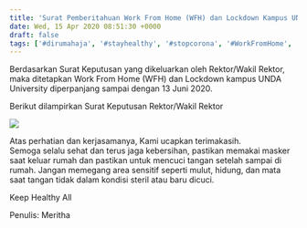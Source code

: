 ```yaml
---
title: 'Surat Pemberitahuan Work From Home (WFH) dan Lockdown Kampus UNDA University'
date: Wed, 15 Apr 2020 08:51:30 +0000
draft: false
tags: ['#dirumahaja', '#stayhealthy', '#stopcorona', '#WorkFromHome', 'Berita', 'undauniversity']
---
```


Berdasarkan Surat Keputusan yang dikeluarkan oleh Rektor/Wakil Rektor, maka ditetapkan Work From Home (WFH) dan Lockdown kampus UNDA University diperpanjang sampai dengan 13 Juni 2020.  
  
Berikut dilampirkan Surat Keputusan Rektor/Wakil Rektor

![](https://unda.ac.id/2/wp-content/uploads/2020/04/SK-13-Juni-2020-670x1024.jpeg)

Atas perhatian dan kerjasamanya, Kami ucapkan terimakasih.  
Semoga selalu sehat dan terus jaga kebersihan, pastikan memakai masker saat keluar rumah dan pastikan untuk mencuci tangan setelah sampai di rumah. Jangan memegang area sensitif seperti mulut, hidung, dan mata saat tangan tidak dalam kondisi steril atau baru dicuci.  
  
Keep Healthy All

Penulis: Meritha